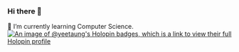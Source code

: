 ### Hi there 👋 
 🌱 I’m currently learning Computer Science.
[![An image of @yeetaung's Holopin badges, which is a link to view their full Holopin profile](https://holopin.me/yeetaung)](https://holopin.io/@yeetaung)
<!--
**Yee-Taung/Yee-Taung** is a ✨ _special_ ✨ repository because its `README.md` (this file) appears on your GitHub profile.

Here are some ideas to get you started:

 🔭 I’m currently working on AI and DS related subjects.
 🌱 I’m currently learning Computer Science.
- 👯 I’m looking to collaborate on ...
- 🤔 I’m looking for help with ...
- 💬 Ask me about ...
- 📫 How to reach me: ...
- 😄 Pronouns: ...
- ⚡ Fun fact: ...
-->
